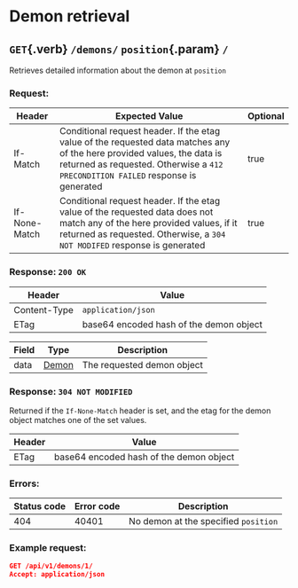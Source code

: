 <div class='panel fade js-scroll-anim' data-anim='fade'>

# Demon retrieval

## `GET`{.verb} `/demons/` `position`{.param} `/`

Retrieves detailed information about the demon at `position`

### Request:

| Header        | Expected Value                                                                                                                                                                                              | Optional |
| ------------- | ----------------------------------------------------------------------------------------------------------------------------------------------------------------------------------------------------------- | -------- |
| If-Match      | Conditional request header. If the etag value of the requested data matches any of the here provided values, the data is returned as requested. Otherwise a `412 PRECONDITION FAILED` response is generated | true     |
| If-None-Match | Conditional request header. If the etag value of the requested data does not match any of the here provided values, if it returned as requested. Otherwise, a `304 NOT MODIFED` response is generated       | true     |

### Response: `200 OK`

| Header       | Value                                   |
| ------------ | --------------------------------------- |
| Content-Type | `application/json`                      |
| ETag         | base64 encoded hash of the demon object |

| Field | Type                                   | Description                |
| ----- | -------------------------------------- | -------------------------- |
| data  | [Demon](/documentation/objects/#demon) | The requested demon object |

### Response: `304 NOT MODIFIED`

Returned if the `If-None-Match` header is set, and the etag for the demon object matches one of the set values.

| Header | Value                                   |
| ------ | --------------------------------------- |
| ETag   | base64 encoded hash of the demon object |

### Errors:

| Status code | Error code | Description                          |
| ----------- | ---------- | ------------------------------------ |
| 404         | 40401      | No demon at the specified `position` |

### Example request:

```json
GET /api/v1/demons/1/
Accept: application/json
```

</div>
